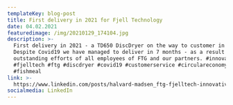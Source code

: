 ```yaml
---
templateKey: blog-post
title: First delivery in 2021 for Fjell Technology
date: 04.02.2021
featuredimage: /img/20210129_174104.jpg
description: >-
  First delivery in 2021 - a TD650 DiscDryer on the way to customer in Norway.
  Despite Covid19 we have managed to deliver in 7 months - as a result of the
  outstanding efforts of all employees of FTG and our partners. #innovative
  #fjelltech #ftg #discdryer #covid19 #customerservice #circulareconomy
  #fishmeal
link: >-
  https://www.linkedin.com/posts/halvard-madsen_ftg-fjelltech-innovative-activity-6744158369482862592-RXQY
socialmedia: LinkedIn
---
```


